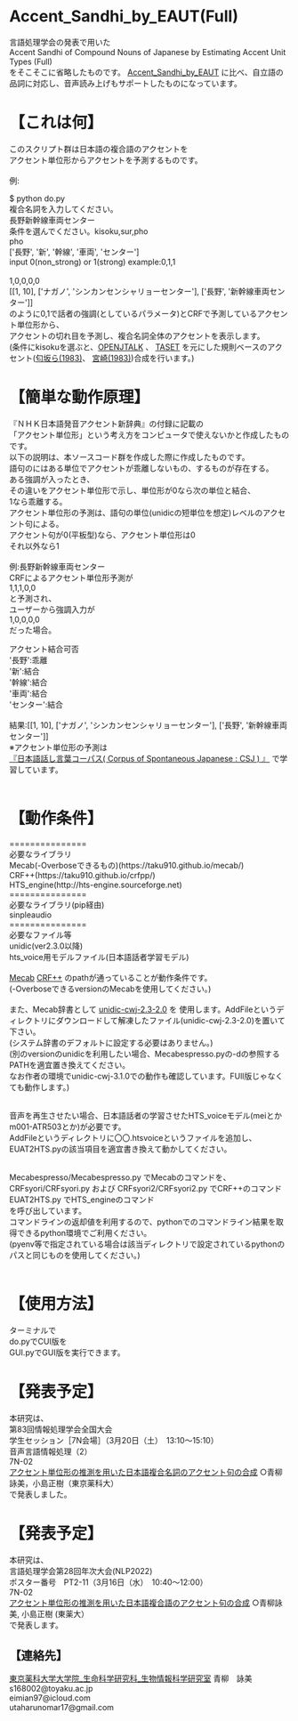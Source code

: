 <h1>Accent_Sandhi_by_EAUT(Full)</h1>
言語処理学会の発表で用いた<br>
Accent Sandhi of Compound Nouns of Japanese by Estimating Accent Unit Types (Full)<br>
をそこそこに省略したものです。
<a href= "https://github.com/Harunouta/Accent_Sandhi_by_EAUT" >Accent_Sandhi_by_EAUT</a>
に比べ、自立語の品詞に対応し、音声読み上げもサポートしたものになっています。
<h1>【これは何】</h1>
このスクリプト群は日本語の複合語のアクセントを<br>
アクセント単位形からアクセントを予測するものです。<br>
<br>
例:<br>

$ python do.py<br>
複合名詞を入力してください。<br>
長野新幹線車両センター<br>
条件を選んでください。kisoku,sur,pho<br>
pho<br>
['長野', '新', '幹線', '車両', 'センター']<br>
input 0(non_strong) or 1(strong) example:0,1,1<br>
<br>
1,0,0,0,0<br>
[[1, 10], ['ナガノ', 'シンカンセンシャリョーセンター'], ['長野', '新幹線車両センター']]
<br>
のように0,1で話者の強調(としているパラメータ)とCRFで予測しているアクセント単位形から、<br>
アクセントの切れ目を予測し、複合名詞全体のアクセントを表示します。<br>
(条件にkisokuを選ぶと、<a href= "http://open-jtalk.sourceforge.net" >OPENJTALK</a>
、
<a href= "https://sites.google.com/site/suzukimasayuki/accent" >TASET</a>
を元にした規則ベースのアクセント(<a href= "https://search.ieice.org/bin/summary.php?id=j66-d_7_849" >匂坂ら(1983)</a>、
<a href= "http://id.nii.ac.jp/1001/00015881/" >宮崎(1983)</a>)合成を行います。)
<br>
<h1>【簡単な動作原理】</h1>
『ＮＨＫ日本語発音アクセント新辞典』の付録に記載の<br>
「アクセント単位形」という考え方をコンピュータで使えないかと作成したものです。
<br>
以下の説明は、本ソースコード群を作成した際に作成したものです。
<br>
語句のにはある単位でアクセントが乖離しないもの、するものが存在する。<br>
ある強調が入ったとき、<br>
その違いをアクセント単位形で示し、単位形が0なら次の単位と結合、<br>
1なら乖離する。<br>
アクセント単位形の予測は、語句の単位(unidicの短単位を想定)レベルのアクセント句による。<br>
アクセント句が0(平板型)なら、アクセント単位形は0<br>
それ以外なら1<br>
<br>
例:長野新幹線車両センター<br>
CRFによるアクセント単位形予測が<br>
1,1,1,0,0<br>
と予測され、<br>
ユーザーから強調入力が<br>
1,0,0,0,0<br>
だった場合。<br>

アクセント結合可否<br>
'長野':乖離<br>
'新':結合<br>
'幹線':結合<br>
'車両':結合<br>
'センター':結合<br>
<br>
結果:[[1, 10], ['ナガノ', 'シンカンセンシャリョーセンター'], ['長野', '新幹線車両センター']]
<br>
※アクセント単位形の予測は<br>
<a href= "https://pj.ninjal.ac.jp/corpus_center/csj/" >『日本語話し言葉コーパス( Corpus of Spontaneous Japanese : CSJ ) 』</a>
で学習しています。
<br>
<br>
<h1>【動作条件】</h1>
===============<br>
必要なライブラリ<br>
Mecab(-Overboseできるもの)(https://taku910.github.io/mecab/)<br>
CRF++(https://taku910.github.io/crfpp/)<br>
HTS_engine(http://hts-engine.sourceforge.net)<br>
===============<br>
必要なライブラリ(pip経由)<br>
sinpleaudio<br>
===============<br>
必要なファイル等<br>
unidic(ver2.3.0以降)<br>
hts_voice用モデルファイル(日本語話者学習モデル)<br>
<br>
<a href= "https://taku910.github.io/mecab/" >Mecab</a>
<a href= "https://taku910.github.io/crfpp/" >CRF++</a>
のpathが通っていることが動作条件です。<br>
(-OverboseできるversionのMecabを使用してください。)<br>
<br>
また、Mecab辞書として
<a href= "https://unidic.ninjal.ac.jp/download#unidic_bccwj" >unidic-cwj-2.3-2.0</a> 
を
使用します。AddFileというディレクトリにダウンロードして解凍したファイル(unidic-cwj-2.3-2.0)を置いて下さい。
<br>
(システム辞書のデフォルトに設定する必要はありません。)<br>
(別のversionのunidicを利用したい場合、Mecabespresso.pyの-dの参照するPATHを適宜置き換えてください。<br>
なお作者の環境でunidic-cwj-3.1.0での動作も確認しています。FUll版じゃなくても動作します。)<br>
<br>

音声を再生させたい場合、日本語話者の学習させたHTS_voiceモデル(meiとかm001-ATR503とか)が必要です。<br>
AddFileというディレクトリに〇〇.htsvoiceというファイルを追加し、<br>
EUAT2HTS.pyの該当項目を適宜書き換えて動かしてください。<br>

<br>
Mecabespresso/Mecabespresso.py でMecabのコマンドを、<br>
CRFsyori/CRFsyori.py および CRFsyori2/CRFsyori2.py でCRF++のコマンド<br>
EUAT2HTS.py でHTS_engineのコマンド<br>
を呼び出しています。<br>
コマンドラインの返却値を利用するので、pythonでのコマンドライン結果を取得できるpython環境でご利用ください。<br>
(pyenv等で指定されている場合は該当ディレクトリで設定されているpythonのパスと同じものを使用してください。)<br>
<br>
<h1>【使用方法】</h1>
ターミナルで<br>
do.pyでCUI版を<br>
GUI.pyでGUI版を実行できます。<br>

<h1>【発表予定】</h1>
本研究は、<br>
第83回情報処理学会全国大会<br>
学生セッション［7N会場］（3月20日（土）　13:10〜15:10）<br>
音声言語情報処理（2）<br>
7N-02<br>
<a href= "https://www.gakkai-web.net/gakkai/ipsj/83/program83.html#t4" >アクセント単位形の推測を用いた日本語複合名詞のアクセント句の合成</a>
○青柳詠美，小島正樹（東京薬科大）<br>
で発表しました。
<br>

<h1>【発表予定】</h1>
本研究は、<br>
言語処理学会第28回年次大会(NLP2022)<br>
ポスター番号　PT2-11（3月16日（水）　10:40〜12:00）<br>
7N-02<br>
<a href= "https://www.anlp.jp/nlp2022/program.html#PT2-11" >アクセント単位形の推測を用いた日本語複合語のアクセント句の合成</a>
○青柳詠美, 小島正樹 (東薬大）<br>
で発表します。
<br>

<h2>【連絡先】</h2>
<a href= "https://logos.ls.toyaku.ac.jp/~bioinfo/" >東京薬科大学大学院_生命科学研究科_生物情報科学研究室</a>
青柳　詠美<br>
s168002@toyaku.ac.jp<br>
eimian97@icloud.com <br>
utaharunomar17@gmail.com
